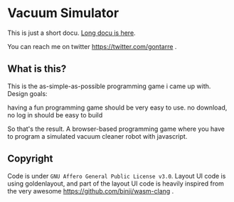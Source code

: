 # Vacuum Simulator

This is just a short docu.
[Long docu is here](https://docs.google.com/document/d/1LrY-_j61vuMt_khjQwhmbdJ2UVx8au8xWs6YIJqa_oM/edit?usp=sharing). 


You can reach me on twitter https://twitter.com/gontarre .

## What is this?
This is the as-simple-as-possible programming game i came up with. Design goals:

having a fun programming game
should be very easy to use. no download, no log in
should be easy to build

So that's the result. A browser-based programming game where you have to program a simulated
vacuum cleaner robot with javascript.

## Copyright
Code is under `GNU Affero General Public License v3.0`.
Layout UI code is using goldenlayout, and part of the layout UI code is heavily inspired from the very awesome https://github.com/binji/wasm-clang .
